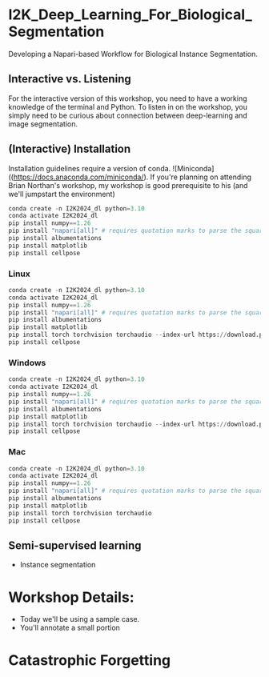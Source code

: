 # I2K\_Deep\_Learning\_For\_Biological\_Segmentation
Developing a Napari-based Workflow for Biological Instance Segmentation.

## Interactive vs. Listening
For the interactive version of this workshop, you need to have a working knowledge of the terminal and Python.
To listen in on the workshop, you simply need to be curious about connection between deep-learning and image segmentation. 

## (Interactive) Installation
Installation guidelines require a version of conda. ![Miniconda]((https://docs.anaconda.com/miniconda/).
If you're planning on attending Brian Northan's workshop, my workshop is good prerequisite to his (and we'll jumpstart the environment)

```python
conda create -n I2K2024_dl python=3.10
conda activate I2K2024_dl
pip install numpy==1.26 
pip install "napari[all]" # requires quotation marks to parse the square brackets on Linux, not sure if generalizes
pip install albumentations
pip install matplotlib
pip install cellpose
```

### Linux

```python
conda create -n I2K2024_dl python=3.10
conda activate I2K2024_dl
pip install numpy==1.26 
pip install "napari[all]" # requires quotation marks to parse the square brackets on Linux, not sure if generalizes
pip install albumentations
pip install matplotlib
pip install torch torchvision torchaudio --index-url https://download.pytorch.org/whl/cu118
pip install cellpose
```

### Windows

```python
conda create -n I2K2024_dl python=3.10
conda activate I2K2024_dl
pip install numpy==1.26 
pip install "napari[all]" # requires quotation marks to parse the square brackets on Linux, not sure if generalizes
pip install albumentations
pip install matplotlib
pip install torch torchvision torchaudio --index-url https://download.pytorch.org/whl/cu118
pip install cellpose
```

### Mac

```python
conda create -n I2K2024_dl python=3.10
conda activate I2K2024_dl
pip install numpy==1.26 
pip install "napari[all]" # requires quotation marks to parse the square brackets on Linux, not sure if generalizes
pip install albumentations
pip install matplotlib
pip install torch torchvision torchaudio 
pip install cellpose
```


## Semi-supervised learning
- Instance segmentation 

# Workshop Details:
- Today we'll be using a sample case.
- You'll annotate a small portion

# Catastrophic Forgetting
# 
